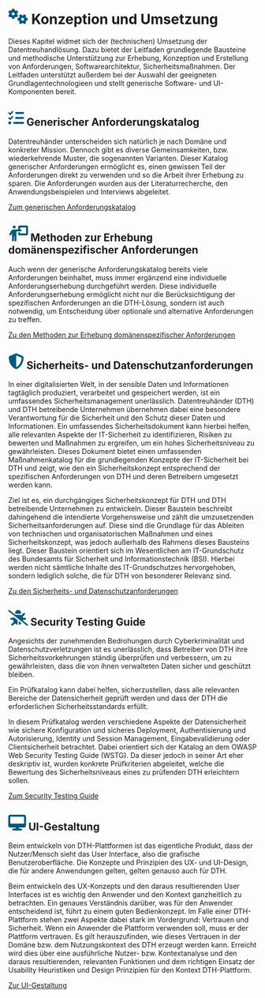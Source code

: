 # ![](../assets/images/gears.svg) Konzeption und Umsetzung
Dieses Kapitel widmet sich der (technischen) Umsetzung der Datentreuhandlösung. Dazu bietet der Leitfaden grundlegende Bausteine und methodische Unterstützung zur Erhebung, Konzeption und Erstellung von Anforderungen, Softwarearchitektur, Sicherheitsmaßnahmen. Der Leitfaden unterstützt außerdem bei der Auswahl der geeigneten Grundlagentechnologieen und stellt generische Software- und UI-Komponenten bereit.

## ![](../assets/images/list-check.svg) Generischer Anforderungskatalog
Datentreuhänder unterscheiden sich natürlich je nach Domäne und konkreter Mission. Dennoch gibt es diverse Gemeinsamkeiten, bzw. wiederkehrende Muster, die sogenannten Varianten. Dieser Katalog generischer Anforderungen ermöglicht es, einen gewissen Teil der Anforderungen direkt zu verwenden und so die Arbeit ihrer Erhebung zu sparen. Die Anforderungen wurden aus der Literaturrecherche, den Anwendungsbeispielen und Interviews abgeleitet.

[Zum generischen Anforderungskatalog](<Generischer Anforderungskatalog>)

## ![](../assets/images/person-chalkboard.svg) Methoden zur Erhebung domänenspezifischer Anforderungen
Auch wenn der generische Anforderungskatalog bereits viele Anforderungen beinhaltet, muss immer ergänzend eine individuelle Anforderungserhebung durchgeführt werden.  Diese individuelle Anforderungserhebung ermöglicht nicht nur die Berücksichtigung der spezifischen Anforderungen an die DTH-Lösung, sondern ist auch notwendig, um Entscheidung über optionale und alternative Anforderungen zu treffen.

[Zu den Methoden zur Erhebung domänenspezifischer Anforderungen](<Methoden zur Erhebung domänenspezifischer Anforderungen>)

## ![](../assets/images/shield-halved.svg) Sicherheits- und Datenschutzanforderungen
In einer digitalisierten Welt, in der sensible Daten und Informationen tagtäglich produziert, verarbeitet und gespeichert werden, ist ein umfassendes Sicherheitsmanagement unerlässlich. Datentreuhänder (DTH) und DTH betreibende Unternehmen übernehmen dabei eine besondere Verantwortung für die Sicherheit und den Schutz dieser Daten und Informationen. Ein umfassendes Sicherheitsdokument kann hierbei helfen, alle relevanten Aspekte der IT-Sicherheit zu identifizieren, Risiken zu bewerten und Maßnahmen zu ergreifen, um ein hohes Sicherheitsniveau zu gewährleisten. Dieses Dokument bietet einen umfassenden Maßnahmenkatalog für die grundlegenden Konzepte der IT-Sicherheit bei DTH und zeigt, wie den ein Sicherheitskonzept entsprechend der spezifischen Anforderungen von DTH und deren Betreibern umgesetzt werden kann.

Ziel ist es, ein durchgängiges Sicherheitskonzept für DTH und DTH betreibende Unternehmen zu entwickeln. Dieser Baustein beschreibt dahingehend die intendierte Vorgehensweise und zählt die umzusetzenden Sicherheitsanforderungen auf. Diese sind die Grundlage für das Ableiten von technischen und organisatorischen Maßnahmen und eines Sicherheitskonzept, was jedoch außerhalb des Rahmens dieses Bausteins liegt. Dieser Baustein orientiert sich im Wesentlichen am IT-Grundschutz des Bundesamts für Sicherheit und Informationstechnik (BSI). Hierbei werden nicht sämtliche Inhalte des IT-Grundschutzes hervorgehoben, sondern lediglich solche, die für DTH von besonderer Relevanz sind. 

[Zu den Sicherheits- und Datenschutzanforderungen](<Sicherheits- und Datenschutzanforderungen>)

## ![](../assets/images/bug-slash.svg) Security Testing Guide
Angesichts der zunehmenden Bedrohungen durch Cyberkriminalität und Datenschutzverletzungen ist es unerlässlich, dass Betreiber von DTH ihre Sicherheitsvorkehrungen ständig überprüfen und verbessern, um zu gewährleisten, dass die von ihnen verwalteten Daten sicher und geschützt bleiben.

Ein Prüfkatalog kann dabei helfen, sicherzustellen, dass alle relevanten Bereiche der Datensicherheit geprüft werden und dass der DTH die erforderlichen Sicherheitsstandards erfüllt.

In diesem Prüfkatalog werden verschiedene Aspekte der Datensicherheit wie sichere Konfiguration und sicheres Deployment, Authentisierung und Autorisierung, Identity und Session Management, Eingabevalidierung oder Clientsicherheit betrachtet. Dabei orientiert sich der Katalog an dem OWASP Web Security Testing Guide (WSTG). Da dieser jedoch in seiner Art eher deskriptiv ist, wurden konkrete Prüfkriterien abgeleitet, welche die Bewertung des Sicherheitsniveaus eines zu prüfenden DTH erleichtern sollen.

[Zum Security Testing Guide](<Security Testing Guide>)

## ![](../assets/images/desktop.svg) UI-Gestaltung
Beim entwickeln von DTH-Plattformen ist das eigentliche Produkt, dass der Nutzer/Mensch sieht das User Interface, also die grafische Benutzeroberfläche. Die Konzepte und Prinzipien des UX- und UI-Design, die für andere Anwendungen gelten, gelten genauso auch für DTH.

Beim entwickeln des UX-Konzepts und den daraus resultierenden User Interfaces ist es wichtig den Anwender und den Kontext ganzheitlich zu betrachten. Ein genaues Verständnis darüber, was für den Anwender entscheidend ist, führt zu einem guten Bedienkonzept. Im Falle einer DTH-Plattform stehen zwei Aspekte dabei stark im Vordergrund: Vertrauen und Sicherheit. Wenn ein Anwender die Plattform verwenden soll, muss er der Plattform vertrauen. Es gilt herauszufinden, wie dieses Vertrauen in der Domäne bzw. dem Nutzungskontext des DTH erzeugt werden kann. Erreicht wird dies über eine ausführliche Nutzer- bzw. Kontextanalyse und den daraus resultierenden, relevanten Funktionen und dem richtigen Einsatz der Usability Heuristiken und Design Prinzipien für den Kontext DTH-Plattform.

[Zur UI-Gestaltung](<UI-Gestaltung>)